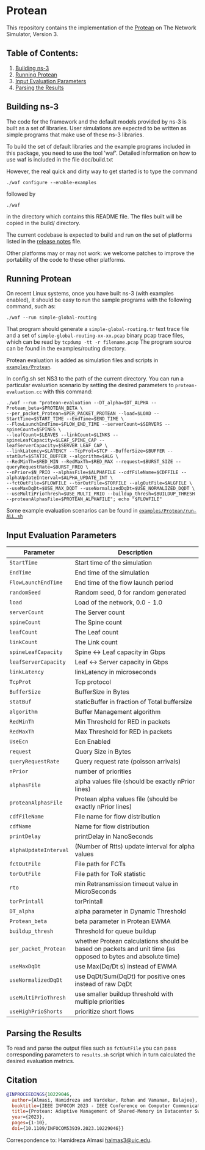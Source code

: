 
Protean
================================
This repository contains the implementation of the [Protean](https://ieeexplore.ieee.org/document/10229046) on The Network Simulator, Version 3.

## Table of Contents:


1) [Building ns-3](#building-ns-3)
2) [Running Protean](#running-protean)
3) [Input Evaluation Parameters](#input-evaluation-parameters)
4) [Parsing the Results](#parsing-the-results)



## Building ns-3

The code for the framework and the default models provided
by ns-3 is built as a set of libraries. User simulations
are expected to be written as simple programs that make
use of these ns-3 libraries.

To build the set of default libraries and the example
programs included in this package, you need to use the
tool 'waf'. Detailed information on how to use waf is
included in the file doc/build.txt

However, the real quick and dirty way to get started is to
type the command
```shell
./waf configure --enable-examples
```

followed by

```shell
./waf
```

in the directory which contains this README file. The files
built will be copied in the build/ directory.

The current codebase is expected to build and run on the
set of platforms listed in the [release notes](RELEASE_NOTES)
file.

Other platforms may or may not work: we welcome patches to
improve the portability of the code to these other platforms.

## Running Protean

On recent Linux systems, once you have built ns-3 (with examples
enabled), it should be easy to run the sample programs with the
following command, such as:

```shell
./waf --run simple-global-routing
```

That program should generate a `simple-global-routing.tr` text
trace file and a set of `simple-global-routing-xx-xx.pcap` binary
pcap trace files, which can be read by `tcpdump -tt -r filename.pcap`
The program source can be found in the examples/routing directory.

Protean evaluation is added as simulation files and scripts in [`examples/Protean`](https://github.com/hamidralmasi/Protean/tree/master/examples/Protean).

In config.sh set NS3 to the path of the current directory. You can run a particular evaluation scenario by setting the desired parameters to `protean-evaluation.cc` with this command:

```shell
./waf --run "protean-evaluation --DT_alpha=$DT_ALPHA --Protean_beta=$PROTEAN_BETA \
--per_packet_Protean=$PER_PACKET_PROTEAN --load=$LOAD --StartTime=$START_TIME --EndTime=$END_TIME \
--FlowLaunchEndTime=$FLOW_END_TIME --serverCount=$SERVERS --spineCount=$SPINES \
--leafCount=$LEAVES --linkCount=$LINKS --spineLeafCapacity=$LEAF_SPINE_CAP --leafServerCapacity=$SERVER_LEAF_CAP \
--linkLatency=$LATENCY --TcpProt=$TCP --BufferSize=$BUFFER --statBuf=$STATIC_BUFFER --algorithm=$ALG \
--RedMinTh=$RED_MIN --RedMaxTh=$RED_MAX --request=$BURST_SIZE --queryRequestRate=$BURST_FREQ \
--nPrior=$N_PRIO --alphasFile=$ALPHAFILE --cdfFileName=$CDFFILE --alphaUpdateInterval=$ALPHA_UPDATE_INT \
--fctOutFile=$FLOWFILE --torOutFile=$TORFILE --algOutFile=$ALGFILE \
--useMaxDqDt=$USE_MAX_DQDT --useNormalizedDqDt=$USE_NORMALIZED_DQDT \
--useMultiPrioThresh=$USE_MULTI_PRIO --buildup_thresh=$BUILDUP_THRESH --proteanAlphasFile=$PROTEAN_ALPHAFILE"; echo "$FLOWFILE"
```

Some example evaluation scenarios can be found in [`examples/Protean/run-ALL.sh`](https://github.com/hamidralmasi/Protean/blob/master/examples/Protean/run-ALL.sh)

## Input Evaluation Parameters

| Parameter | Description |
|-----------|-------------|
| `StartTime` | Start time of the simulation |
| `EndTime` | End time of the simulation |
| `FlowLaunchEndTime` | End time of the flow launch period |
| `randomSeed` | Random seed, 0 for random generated |
| `load` | Load of the network, 0.0 - 1.0 |
| `serverCount` | The Server count |
| `spineCount` | The Spine count |
| `leafCount` | The Leaf count |
| `linkCount` | The Link count |
| `spineLeafCapacity` | Spine <-> Leaf capacity in Gbps |
| `leafServerCapacity` | Leaf <-> Server capacity in Gbps |
| `linkLatency` | linkLatency in microseconds |
| `TcpProt` | Tcp protocol |
| `BufferSize` | BufferSize in Bytes |
| `statBuf` | staticBuffer in fraction of Total buffersize |
| `algorithm` | Buffer Management algorithm |
| `RedMinTh` | Min Threshold for RED in packets |
| `RedMaxTh` | Max Threshold for RED in packets |
| `UseEcn` | Ecn Enabled |
| `request` | Query Size in Bytes |
| `queryRequestRate` | Query request rate (poisson arrivals) |
| `nPrior` | number of priorities |
| `alphasFile` | alpha values file (should be exactly nPrior lines) |
| `proteanAlphasFile` | Protean alpha values file (should be exactly nPrior lines) |
| `cdfFileName` | File name for flow distribution |
| `cdfName` | Name for flow distribution |
| `printDelay` | printDelay in NanoSeconds |
| `alphaUpdateInterval` | (Number of Rtts) update interval for alpha values |
| `fctOutFile` | File path for FCTs |
| `torOutFile` | File path for ToR statistic |
| `rto` | min Retransmission timeout value in MicroSeconds |
| `torPrintall` | torPrintall |
| `DT_alpha` | alpha parameter in Dynamic Threshold |
| `Protean_beta` | beta parameter in Protean EWMA |
| `buildup_thresh` | Threshold for queue buildup |
| `per_packet_Protean` | whether Protean calculations should be based on packets and unit time (as opposed to bytes and absolute time) |
| `useMaxDqDt` | use Max(Dq/Dt s) instead of EWMA |
| `useNormalizedDqDt` | use DqDt/Sum(DqDt) for positive ones instead of raw DqDt |
| `useMultiPrioThresh` | use smaller buildup threshold with multiple priorities |
| `useHighPrioShorts` | prioritize short flows |

## Parsing the Results

To read and parse the output files such as `fctOutFile` you can pass corresponding parameters to `results.sh` script which in turn calculated the desired evaluation metrics.

## Citation
```bib
@INPROCEEDINGS{10229046,
  author={Almasi, Hamidreza and Vardekar, Rohan and Vamanan, Balajee},
  booktitle={IEEE INFOCOM 2023 - IEEE Conference on Computer Communications}, 
  title={Protean: Adaptive Management of Shared-Memory in Datacenter Switches}, 
  year={2023},
  pages={1-10},
  doi={10.1109/INFOCOM53939.2023.10229046}}
```

Correspondence to: Hamidreza Almasi <halmas3@uic.edu>.
